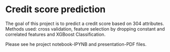# Credit score prediction
The goal of this project is to predict a credit score based on 304 attributes. Methods used: cross validation, feature selection by dropping constant and correlated  features and XGBoost Classification.

Please see he project notebook-IPYNB and presentation-PDF files.

